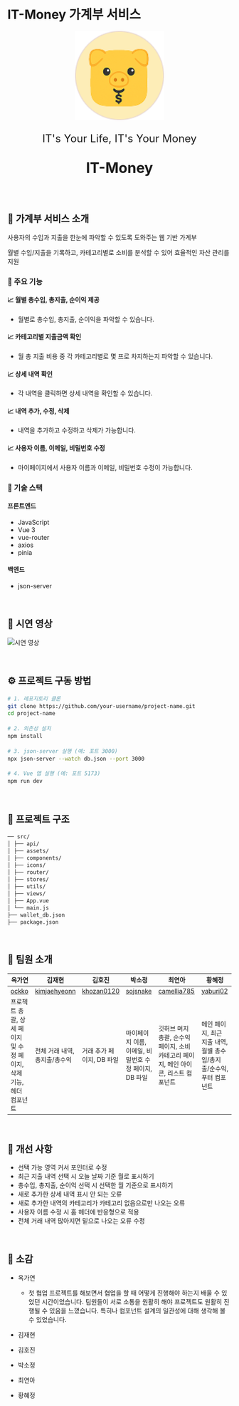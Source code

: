 # IT-Money 가계부 서비스

<p align="center">
  <img src="./src/icons/pig.png"  width="200" height="200">
</p>
<p align="center" style="font-size:1.5rem">IT's Your Life, IT's Your Money</p>
<p align="center" style="font-size: 2rem; font-weight: bold">IT-Money</p>

<br/>

## 📌 가계부 서비스 소개

사용자의 수입과 지출을 한눈에 파악할 수 있도록 도와주는 웹 기반 가계부

월별 수입/지출을 기록하고, 카테고리별로 소비를 분석할 수 있어 효율적인 자산 관리를 지원

### 📌 주요 기능

#### 📈 월별 총수입, 총지출, 순이익 제공

- 월별로 총수입, 총지출, 순이익을 파악할 수 있습니다.

#### 📈 카테고리별 지출금액 확인

- 월 총 지출 비용 중 각 카테고리별로 몇 프로 차지하는지 파악할 수 있습니다.

#### 📈 상세 내역 확인

- 각 내역을 클릭하면 상세 내역을 확인할 수 있습니다.

#### 📈 내역 추가, 수정, 삭제

- 내역을 추가하고 수정하고 삭제가 가능합니다.

#### 📈 사용자 이름, 이메일, 비밀번호 수정

- 마이페이지에서 사용자 이름과 이메일, 비밀번호 수정이 가능합니다.

### 📌 기술 스택

#### 프론트엔드

- JavaScript
- Vue 3
- vue-router
- axios
- pinia

#### 백엔드

- json-server

<br />

## 📌 시연 영상

![시연 영상](./src/assets/KB_ITMoney-1차스켈레톤.gif)

<br />

## ⚙️ 프로젝트 구동 방법

```sh
# 1. 레포지토리 클론
git clone https://github.com/your-username/project-name.git
cd project-name

# 2. 의존성 설치
npm install

# 3. json-server 실행 (예: 포트 3000)
npx json-server --watch db.json --port 3000

# 4. Vue 앱 실행 (예: 포트 5173)
npm run dev
```

<br />

## 📌 프로젝트 구조

```
── src/
│ ├── api/
│ ├── assets/
│ ├── components/
│ ├── icons/
│ ├── router/
│ ├── stores/
│ ├── utils/
│ ├── views/
│ ├── App.vue
│ └── main.js
├── wallet_db.json
├── package.json
```

<br />

## 📌 팀원 소개

| 옥가연                                                              | 김재현                                          | 김호진                                      | 박소정                                                 | 최연아                                                                              | 황혜정                                                                |
| ------------------------------------------------------------------- | ----------------------------------------------- | ------------------------------------------- | ------------------------------------------------------ | ----------------------------------------------------------------------------------- | --------------------------------------------------------------------- |
| [ockko](https://github.com/ockko)                                   | [kimjaehyeonn](https://github.com/kimjaehyeonn) | [khozan0120](https://github.com/khozan0120) | [sojsnake](https://github.com/sojsnake)                | [camellia785](https://github.com/camellia785)                                       | [yaburi02](https://github.com/yaburi02)                               |
| 프로젝트 총괄, 상세 페이지 및 수정 페이지, 삭제 기능, 헤더 컴포넌트 | 전체 거래 내역, 총지출/총수익                   | 거래 추가 페이지, DB 파일                   | 마이페이지 이름, 이메일, 비밀번호 수정 페이지, DB 파일 | 깃허브 머지 총괄, 순수익 페이지, 소비 카테고리 페이지, 메인 아이콘, 리스트 컴포넌트 | 메인 페이지, 최근 지출 내역, 월별 총수입/총지출/순수익, 푸터 컴포넌트 |

<br />

## 📌 개선 사항

- 선택 가능 영역 커서 포인터로 수정
- 최근 지출 내역 선택 시 오늘 날짜 기준 월로 표시하기
- 총수입, 총지출, 순이익 선택 시 선택한 월 기준으로 표시하기
- 새로 추가한 상세 내역 표시 안 되는 오류
- 새로 추가한 내역의 카테고리가 카테고리 없음으로만 나오는 오류
- 사용자 이름 수정 시 홈 헤더에 반응형으로 적용
- 전체 거래 내역 많아지면 밑으로 나오는 오류 수정

<br />

## 📌 소감

- 옥가연

  - 첫 협업 프로젝트를 해보면서 협업을 할 때 어떻게 진행해야 하는지 배울 수 있었던 시간이었습니다. 팀원들이 서로 소통을 원활히 해야 프로젝트도 원활히 진행될 수 있음을 느꼈습니다. 특히나 컴포넌트 설계의 일관성에 대해 생각해 볼 수 있었습니다.

- 김재현
- 김호진
- 박소정
- 최연아
- 황혜정
